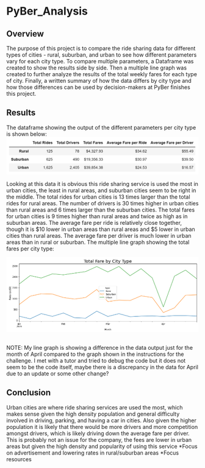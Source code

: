 # PyBer_Analysis

## Overview

 The purpose of this project is to compare the ride sharing data for different types of cities - rural, suburban, and urban to see how different parameters vary for each city type. To compare multiple parameters, a Dataframe was created to show the results side by side. Then a multiple line graph was created to further analyze the results of the total weekly fares for each type of city. Finally, a written summary of how the data differs by city type and how those differences can be used by decision-makers at PyBer finishes this project.

## Results

 The dataframe showing the output of the different parameters per city type is shown below:
![summary_df.png](/Resources/summary_df.png)

 Looking at this data it is obvious this ride sharing service is used the most in urban cities, the least in rural areas, and suburban cities seem to be right in the middle. The total rides for urban cities is 13 times larger than the total rides for rural areas. The number of drivers is 30 times higher in urban cities than rural areas and 6 times larger than the suburban cities. The total fares for urban cities is 9 times higher than rural areas and twice as high as in suburban areas. The average fare per ride is relatively close together, though it is $10 lower in urban areas than rural areas and $5 lower in urban cities than rural areas. The average fare per driver is much lower in urban areas than in rural or suburban. The multiple line graph showing the total fares per city type:
 
 ![total_fare_by_city_type.png](/Resources/total_fare_by_city_type.png)
## 
NOTE: My line graph is showing a difference in the data output just for the month of April compared to the graph shown in the instructions for the challenge. I met with a tutor and tried to debug the code but it does not seem to be the code itself, maybe there is a discrepancy in the data for April due to an update or some other change?

## Conclusion

 Urban cities are where ride sharing services are used the most, which makes sense given the high density population and general difficulty involved in driving, parking, and having a car in cities. Also given the higher population it is likely that there would be more drivers and more competition amongst drivers, which is likely driving down the average fare per driver. This is probably not an issue for the company, the fees are lower in urban areas but given the high density and popularity of using this service 
 *Focus on advertisement and lowering rates in rural/suburban areas
 *Focus resources 
